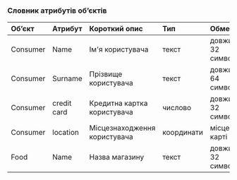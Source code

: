 ### Словник атрибутів об’єктів
|Об’єкт|Атрибут|Короткий опис|Тип|Обмеження|
|:-|:-|:-|:-|:-|
|Consumer|Name|Ім'я користувача|текст|довжина < 32 символів|
|Consumer|Surname|Прізвище користувача|текст|довжина < 64 символів|
|Consumer|сredit card|Кредитна картка користувача|числово|довжина < 32 символів|
|Consumer|location|Місцезнаходження користувача|координати|місце на карті|
|Food|Name|Назва магазину|текст|довжина < 32 символів|
